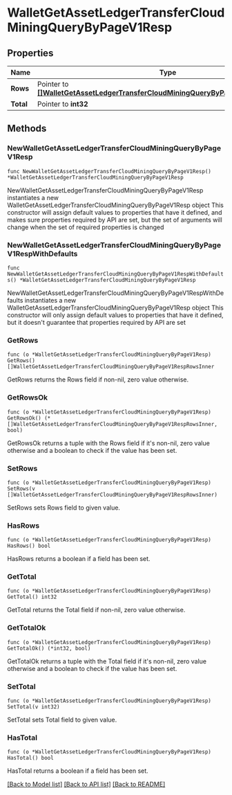 # WalletGetAssetLedgerTransferCloudMiningQueryByPageV1Resp

## Properties

Name | Type | Description | Notes
------------ | ------------- | ------------- | -------------
**Rows** | Pointer to [**[]WalletGetAssetLedgerTransferCloudMiningQueryByPageV1RespRowsInner**](WalletGetAssetLedgerTransferCloudMiningQueryByPageV1RespRowsInner.md) |  | [optional] 
**Total** | Pointer to **int32** |  | [optional] 

## Methods

### NewWalletGetAssetLedgerTransferCloudMiningQueryByPageV1Resp

`func NewWalletGetAssetLedgerTransferCloudMiningQueryByPageV1Resp() *WalletGetAssetLedgerTransferCloudMiningQueryByPageV1Resp`

NewWalletGetAssetLedgerTransferCloudMiningQueryByPageV1Resp instantiates a new WalletGetAssetLedgerTransferCloudMiningQueryByPageV1Resp object
This constructor will assign default values to properties that have it defined,
and makes sure properties required by API are set, but the set of arguments
will change when the set of required properties is changed

### NewWalletGetAssetLedgerTransferCloudMiningQueryByPageV1RespWithDefaults

`func NewWalletGetAssetLedgerTransferCloudMiningQueryByPageV1RespWithDefaults() *WalletGetAssetLedgerTransferCloudMiningQueryByPageV1Resp`

NewWalletGetAssetLedgerTransferCloudMiningQueryByPageV1RespWithDefaults instantiates a new WalletGetAssetLedgerTransferCloudMiningQueryByPageV1Resp object
This constructor will only assign default values to properties that have it defined,
but it doesn't guarantee that properties required by API are set

### GetRows

`func (o *WalletGetAssetLedgerTransferCloudMiningQueryByPageV1Resp) GetRows() []WalletGetAssetLedgerTransferCloudMiningQueryByPageV1RespRowsInner`

GetRows returns the Rows field if non-nil, zero value otherwise.

### GetRowsOk

`func (o *WalletGetAssetLedgerTransferCloudMiningQueryByPageV1Resp) GetRowsOk() (*[]WalletGetAssetLedgerTransferCloudMiningQueryByPageV1RespRowsInner, bool)`

GetRowsOk returns a tuple with the Rows field if it's non-nil, zero value otherwise
and a boolean to check if the value has been set.

### SetRows

`func (o *WalletGetAssetLedgerTransferCloudMiningQueryByPageV1Resp) SetRows(v []WalletGetAssetLedgerTransferCloudMiningQueryByPageV1RespRowsInner)`

SetRows sets Rows field to given value.

### HasRows

`func (o *WalletGetAssetLedgerTransferCloudMiningQueryByPageV1Resp) HasRows() bool`

HasRows returns a boolean if a field has been set.

### GetTotal

`func (o *WalletGetAssetLedgerTransferCloudMiningQueryByPageV1Resp) GetTotal() int32`

GetTotal returns the Total field if non-nil, zero value otherwise.

### GetTotalOk

`func (o *WalletGetAssetLedgerTransferCloudMiningQueryByPageV1Resp) GetTotalOk() (*int32, bool)`

GetTotalOk returns a tuple with the Total field if it's non-nil, zero value otherwise
and a boolean to check if the value has been set.

### SetTotal

`func (o *WalletGetAssetLedgerTransferCloudMiningQueryByPageV1Resp) SetTotal(v int32)`

SetTotal sets Total field to given value.

### HasTotal

`func (o *WalletGetAssetLedgerTransferCloudMiningQueryByPageV1Resp) HasTotal() bool`

HasTotal returns a boolean if a field has been set.


[[Back to Model list]](../README.md#documentation-for-models) [[Back to API list]](../README.md#documentation-for-api-endpoints) [[Back to README]](../README.md)


